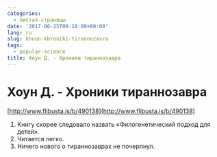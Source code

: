 ```yaml
---
categories:
  - листая-страницы
date: '2017-06-25T09:18:00+00:00'
lang: ru
slug: khoun-khroniki-tirannozavra
tags:
  - popular-science
title: Хоун Д. - Хроники тираннозавра
---
```



# Хоун Д. - Хроники тираннозавра

[http://www.flibusta.is/b/490138](http://www.flibusta.is/b/490138)  

<!--more-->

1.  Книгу скорее следовало назвать «Филогенетический подход для детей».
2.  Читается легко.
3.  Ничего нового о тираннозаврах не почерпнул.
